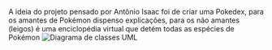 A ideia do projeto pensado por Antônio Isaac foi de criar uma Pokedex, para os amantes de Pokémon dispenso explicações, para os não amantes (leigos) é uma enciclopédia virtual que detém todas as espécies de Pokémon
![Diagrama de classes UML](https://github.com/user-attachments/assets/34dd0627-b8d3-4247-97dc-ba569abc8e2c)
